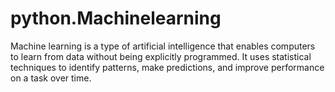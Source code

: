 # python.Machinelearning
Machine learning is a type of artificial intelligence that enables computers to learn from data without being explicitly programmed. It uses statistical techniques to identify patterns, make predictions, and improve performance on a task over time.
